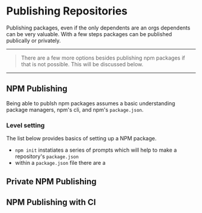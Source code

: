 # Publishing Repositories

Publishing packages, even if the only dependents are an orgs dependents can be very valuable. With a few steps packages can be published publically or privately.

----

> There are a few more options besides publishing npm packages if that is not possible. This will be discussed below.

----

## NPM Publishing

Being able to publsh npm packages assumes a basic understanding package managers, npm's cli, and npm's `package.json`.

### Level setting

The list below provides basics of setting up a NPM package.

- `npm init` instatiates a series of prompts which will help to make a repository's `package.json`
- within a `package.json` file there are a


## Private NPM Publishing


## NPM Publishing with CI

